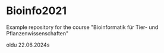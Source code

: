# Bioinfo2021
Example repository for the course "Bioinformatik für Tier- und Pflanzenwissenschaften" 

oldu 22.06.2024s